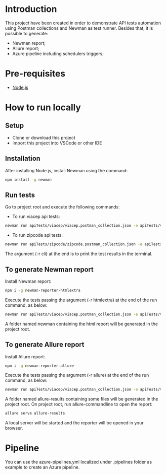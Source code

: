 # Introduction 
This project have been created in order to demonstrate API tests automation using Postman collections and Newman as test runner. Besides that, it is possible to generate:
- Newman report;
- Allure report;
- Azure pipeline including schedulers triggers;

# Pre-requisites
- [Node.js](https://nodejs.org/en/)

# How to run locally

## Setup
- Clone or download this project
- Import this project into VSCode or other IDE

## Installation
After installing Node.js, install Newman using the command:

```bash
npm install -g newman
```

## Run tests
Go to project root and execute the following commands:
- To run viacep api tests:
```bash
newman run apiTests/viacep/viacep.postman_collection.json -e apiTests/viacep/viacep.postman_env.json -r cli
```
- To run zipcode api tests:
```bash
newman run apiTests/zipcode/zipcode.postman_collection.json -e apiTests/zipcode/zipcode.postman_env.json -r cli
```
The argument (-r cli) at the end is to print the test results in the terminal.

## To generate Newman report
Install Newman report:
```bash
npm i -g newman-reporter-htmlextra
```
Execute the tests passing the argument (-r htmlextra) at the end of the run command, as below:
```bash
newman run apiTests/viacep/viacep.postman_collection.json -e apiTests/viacep/viacep.postman_env.json -r htmlextra
```
A folder named newman containing the html report will be generated in the project root.

## To generate Allure report
Install Allure report:
```bash
npm i -g newman-reporter-allure
```
Execute the tests passing the argument (-r allure) at the end of the run command, as below:
```bash
newman run apiTests/viacep/viacep.postman_collection.json -e apiTests/viacep/viacep.postman_env.json -r allure
```
A folder named allure-results containing some files will be generated in the project root. On project root, run allure-commandline to open the report:
```bash
allure serve allure-results
```
A local server will be started and the reporter will be opened in your browser.

# Pipeline
You can use the azure-pipelines.yml localized under .pipelines folder as example to create an Azure pipeline.
